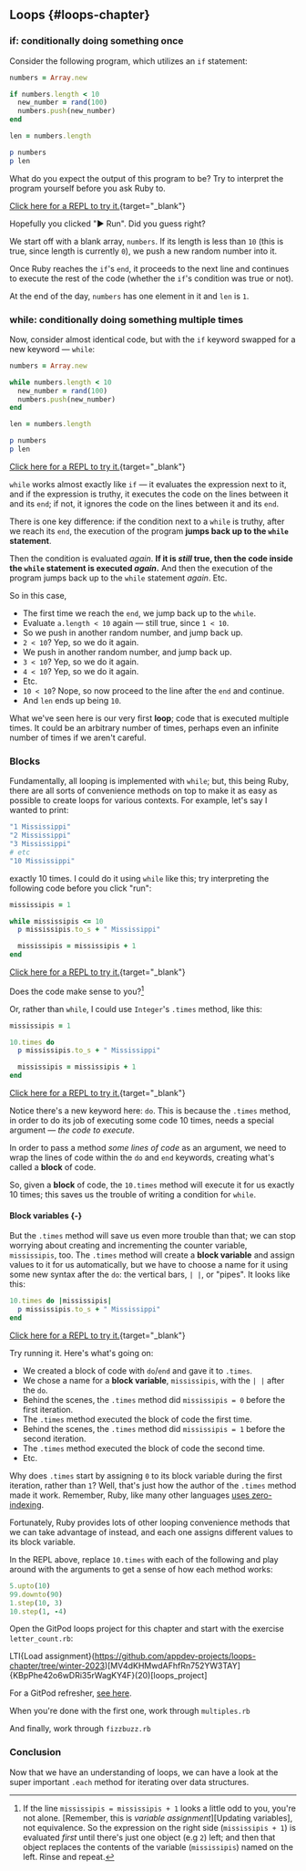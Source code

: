 ## Loops {#loops-chapter}

### if: conditionally doing something once

Consider the following program, which utilizes an `if` statement:

```ruby
numbers = Array.new

if numbers.length < 10
  new_number = rand(100)
  numbers.push(new_number)
end

len = numbers.length

p numbers
p len
```

What do you expect the output of this program to be? Try to interpret the program yourself before you ask Ruby to.

<div class="experiment" markdown="1">

  [Click here for a REPL to try it.](https://repl.it/@raghubetina/loops-conditionally-doing-something-once){target="_blank"}
</div>

Hopefully you clicked "▶ Run". Did you guess right?

We start off with a blank array, `numbers`. If its length is less than `10` (this is true, since length is currently `0`), we push a new random number into it.

Once Ruby reaches the `if`'s `end`, it proceeds to the next line and continues to execute the rest of the code (whether the `if`'s condition was true or not).

At the end of the day, `numbers` has one element in it and `len` is `1`.

### while: conditionally doing something multiple times

Now, consider almost identical code, but with the `if` keyword swapped for a new keyword — `while`:

```ruby
numbers = Array.new

while numbers.length < 10
  new_number = rand(100)
  numbers.push(new_number)
end

len = numbers.length

p numbers
p len
```

<div class="experiment" markdown="1">

  [Click here for a REPL to try it.](https://repl.it/@raghubetina/loops-conditionally-doing-something-multiple-times){target="_blank"}
</div>

`while` works almost exactly like `if` — it evaluates the expression next to it, and if the expression is truthy, it executes the code on the lines between it and its `end`; if not, it ignores the code on the lines between it and its `end`.

There is one key difference: if the condition next to a `while` is truthy, after we reach its `end`, the execution of the program **jumps back up to the `while` statement**.

Then the condition is evaluated *again*. **If it is *still* true, then the code inside the `while` statement is executed _again_.** And then the execution of the program jumps back up to the `while` statement *again*. Etc.

So in this case,

 - The first time we reach the `end`, we jump back up to the `while`.
 - Evaluate `a.length < 10` again — still true, since `1 < 10`.
 - So we push in another random number, and jump back up.
 - `2 < 10`? Yep, so we do it again.
 - We push in another random number, and jump back up.
 - `3 < 10`? Yep, so we do it again.
 - `4 < 10`? Yep, so we do it again.
 - Etc.
 - `10 < 10`? Nope, so now proceed to the line after the `end` and continue.
 - And `len` ends up being `10`.

What we've seen here is our very first **loop**; code that is executed multiple times. It could be an arbitrary number of times, perhaps even an infinite number of times if we aren't careful.

### Blocks

Fundamentally, all looping is implemented with `while`; but, this being Ruby, there are all sorts of convenience methods on top to make it as easy as possible to create loops for various contexts. For example, let's say I wanted to print:

```bash
"1 Mississippi"
"2 Mississippi"
"3 Mississippi"
# etc
"10 Mississippi"
```

exactly 10 times. I could do it using `while` like this; try interpreting the following code before you click "run":

```ruby
mississipis = 1

while mississipis <= 10
  p mississipis.to_s + " Mississippi"

  mississipis = mississipis + 1
end
```

<div class="experiment" markdown="1">

  [Click here for a REPL to try it.](https://repl.it/@raghubetina/loops-mississippis-with-while){target="_blank"}
</div>

Does the code make sense to you?[^incrementing]

[^incrementing]: If the line `mississipis = mississipis + 1` looks a little odd to you, you're not alone. [Remember, this is _variable assignment_][Updating variables], not equivalence. So the expression on the right side (`mississipis + 1`) is evaluated _first_ until there's just one object (e.g `2`) left; and then that object replaces the contents of the variable (`mississipis`) named on the left. Rinse and repeat.

Or, rather than `while`, I could use `Integer`'s `.times` method, like this:

```ruby
mississipis = 1

10.times do
  p mississipis.to_s + " Mississippi"

  mississipis = mississipis + 1
end
```

<div class="experiment" markdown="1">

  [Click here for a REPL to try it.](https://repl.it/@raghubetina/loops-mississippis-with-times){target="_blank"}
</div>

Notice there's a new keyword here: `do`. This is because the `.times` method, in order to do its job of executing some code 10 times, needs a special argument — _the code to execute_.

In order to pass a method _some lines of code_ as an argument, we need to wrap the lines of code within the `do` and `end` keywords, creating what's called a **block** of code.

So, given a **block** of code, the `10.times` method will execute it for us exactly 10 times; this saves us the trouble of writing a condition for `while`.

#### Block variables {-}

But the `.times` method will save us even more trouble than that; we can stop worrying about creating and incrementing the counter variable, `mississipis`, too. The `.times` method will create a **block variable** and assign values to it for us automatically, but we have to choose a name for it using some new syntax after the `do`: the vertical bars, `| |`, or "pipes". It looks like this:

```ruby
10.times do |mississipis|
  p mississipis.to_s + " Mississippi"
end
```

<div class="experiment" markdown="1">

  [Click here for a REPL to try it.](https://repl.it/@raghubetina/loops-first-block-variable){target="_blank"}
</div>

Try running it. Here's what's going on:

 - We created a block of code with `do`/`end` and gave it to `.times`.
 - We chose a name for a **block variable**, `mississipis`, with the `| |` after the `do`.
 - Behind the scenes, the `.times` method did `mississipis = 0` before the first iteration.
 - The `.times` method executed the block of code the first time.
 - Behind the scenes, the `.times` method did `mississipis = 1` before the second iteration.
 - The `.times` method executed the block of code the second time.
 - Etc.

Why does `.times` start by assigning `0` to its block variable during the first iteration, rather than `1`? Well, that's just how the author of the `.times` method made it work. Remember, Ruby, like many other languages [uses zero-indexing](#at-zero-indexing).

Fortunately, Ruby provides lots of other looping convenience methods that we can take advantage of instead, and each one assigns different values to its block variable.

In the REPL above, replace `10.times` with each of the following and play around with the arguments to get a sense of how each method works:

```ruby
5.upto(10)
99.downto(90)
1.step(10, 3)
10.step(1, -4)
```

<div class="proj" markdown="1">

  Open the GitPod loops project for this chapter and start with the exercise `letter_count.rb`:

  LTI{Load assignment}(https://github.com/appdev-projects/loops-chapter/tree/winter-2023)[MV4dKHMwdAFhfRn752YW3TAY]{KBpPhe42o6wDRi35rWagKY4F}(20)[loops_project] 
  
  For a GitPod refresher, [see here](#start-gitpod-project).
</div>

<div class="proj" markdown="1">

  When you're done with the first one, work through `multiples.rb`
</div>

<div class="proj" markdown="1">

  And finally, work through `fizzbuzz.rb`
</div>

###  Conclusion

Now that we have an understanding of loops, we can have a look at the super important `.each` method for iterating over data structures.